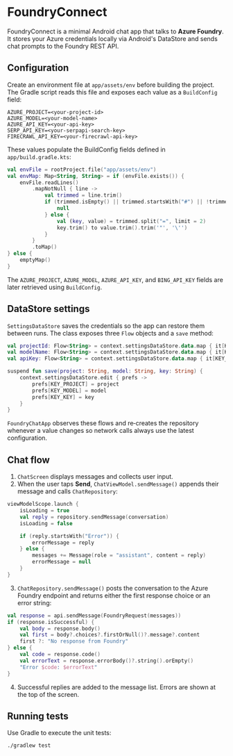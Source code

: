 # FoundryConnect

FoundryConnect is a minimal Android chat app that talks to **Azure Foundry**. It stores your Azure credentials locally via Android's DataStore and sends chat prompts to the Foundry REST API.

## Configuration

Create an environment file at `app/assets/env` before building the project. The Gradle script reads this file and exposes each value as a `BuildConfig` field:

```env
AZURE_PROJECT=<your-project-id>
AZURE_MODEL=<your-model-name>
AZURE_API_KEY=<your-api-key>
SERP_API_KEY=<your-serpapi-search-key>
FIRECRAWL_API_KEY=<your-firecrawl-api-key>
```

These values populate the BuildConfig fields defined in `app/build.gradle.kts`:

```kotlin
val envFile = rootProject.file("app/assets/env")
val envMap: Map<String, String> = if (envFile.exists()) {
    envFile.readLines()
        .mapNotNull { line ->
            val trimmed = line.trim()
            if (trimmed.isEmpty() || trimmed.startsWith("#") || !trimmed.contains("=")) {
                null
            } else {
                val (key, value) = trimmed.split("=", limit = 2)
                key.trim() to value.trim().trim('"', '\'')
            }
        }
        .toMap()
} else {
    emptyMap()
}
```

The `AZURE_PROJECT`, `AZURE_MODEL`, `AZURE_API_KEY`, and `BING_API_KEY` fields are later retrieved using `BuildConfig`.

## DataStore settings

`SettingsDataStore` saves the credentials so the app can restore them between runs. The class exposes three `Flow` objects and a `save` method:

```kotlin
val projectId: Flow<String> = context.settingsDataStore.data.map { it[KEY_PROJECT] ?: "" }
val modelName: Flow<String> = context.settingsDataStore.data.map { it[KEY_MODEL] ?: "" }
val apiKey: Flow<String> = context.settingsDataStore.data.map { it[KEY_KEY] ?: "" }

suspend fun save(project: String, model: String, key: String) {
    context.settingsDataStore.edit { prefs ->
        prefs[KEY_PROJECT] = project
        prefs[KEY_MODEL] = model
        prefs[KEY_KEY] = key
    }
}
```

`FoundryChatApp` observes these flows and re‑creates the repository whenever a value changes so network calls always use the latest configuration.

## Chat flow

1. `ChatScreen` displays messages and collects user input.
2. When the user taps **Send**, `ChatViewModel.sendMessage()` appends their message and calls `ChatRepository`:

```kotlin
viewModelScope.launch {
    isLoading = true
    val reply = repository.sendMessage(conversation)
    isLoading = false

    if (reply.startsWith("Error")) {
        errorMessage = reply
    } else {
        messages += Message(role = "assistant", content = reply)
        errorMessage = null
    }
}
```

3. `ChatRepository.sendMessage()` posts the conversation to the Azure Foundry endpoint and returns either the first response choice or an error string:

```kotlin
val response = api.sendMessage(FoundryRequest(messages))
if (response.isSuccessful) {
    val body = response.body()
    val first = body?.choices?.firstOrNull()?.message?.content
    first ?: "No response from Foundry"
} else {
    val code = response.code()
    val errorText = response.errorBody()?.string().orEmpty()
    "Error $code: $errorText"
}
```

4. Successful replies are added to the message list. Errors are shown at the top of the screen.

## Running tests

Use Gradle to execute the unit tests:

```bash
./gradlew test
```
